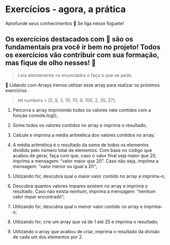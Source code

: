 # Exercícios - agora, a prática
Aprofunde seus conhecimentos
🚀 Se liga nesse foguete!

## Os exercícios destacados com 🚀 são os fundamentais pra você ir bem no projeto! Todos os exercícios vão contribuir com sua formação, mas fique de olho nesses! 👀

>Leia atentamente os enunciados e faça o que se pede.

🚀 Lidando com Arrays
Iremos utilizar esse array para realizar os próximos exercícios.


>let numbers = [5, 9, 3, 19, 70, 8, 100, 2, 35, 27];

1. Percorra o array imprimindo todos os valores nele contidos com a função console.log();

2. Some todos os valores contidos no array e imprima o resultado;

3. Calcule e imprima a média aritmética dos valores contidos no array;

4. A média aritmética é o resultado da soma de todos os elementos dividido pelo número total de elementos.
Com base no código que acabou de gerar, faça com que, caso o valor final seja maior que 20, imprima a mensagem: “valor maior que 20”. Caso não seja, imprima a mensagem: “valor menor ou igual a 20”;

6. Utilizando for, descubra qual o maior valor contido no array e imprima-o;

7. Descubra quantos valores ímpares existem no array e imprima o resultado. Caso não exista nenhum, imprima a mensagem: “nenhum valor ímpar encontrado”;

8. Utilizando for, descubra qual o menor valor contido no array e imprima-o;

9. Utilizando for, crie um array que vá de 1 até 25 e imprima o resultado;

10. Utilizando o array que acabou de criar, imprima o resultado da divisão de cada um dos elementos por 2.